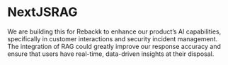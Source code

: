 # NextJSRAG
We are building this for Rebackk to enhance our product’s AI capabilities, specifically in customer interactions and security incident management. The integration of RAG could greatly improve our response accuracy and ensure that users have real-time, data-driven insights at their disposal.
